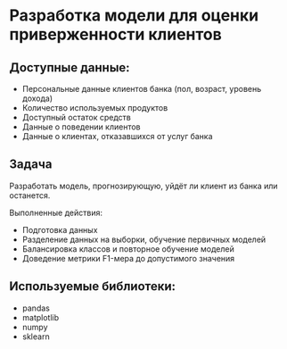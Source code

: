 # Разработка модели для оценки приверженности клиентов

## Доступные данные:
- Персональные данные клиентов банка (пол, возраст, уровень дохода)
- Количество используемых продуктов
- Доступный остаток средств
- Данные о поведении клиентов
- Данные о клиентах, отказавшихся от услуг банка

## Задача
Разработать модель, прогнозирующую, уйдёт ли клиент из банка или останется. 

Выполненные действия:
- Подготовка данных
- Разделение данных на выборки, обучение первичных моделей
- Балансировка классов и повторное обучение моделей
- Доведение метрики F1-мера до допустимого значения

## Используемые библиотеки:
- pandas
- matplotlib
- numpy
- sklearn

